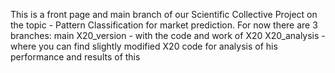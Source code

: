 This is a front page and main branch of our Scientific Collective Project on the topic - Pattern Classification for market prediction.
For now there are 3 branches: 
main
X20_version - with the code and work of X20 
X20_analysis -  where you can find slightly modified X20 code for analysis of his performance and results of this   

